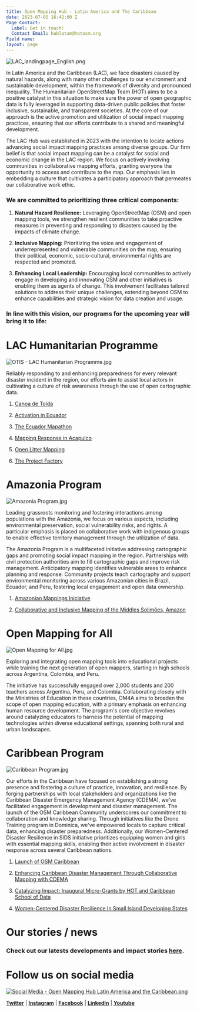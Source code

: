 ```yaml
---
title: Open Mapping Hub - Latin America and The Caribbean
date: 2023-07-05 16:42:00 Z
Page Contact:
  Label: Get in touch!
  Contact Email: hublatam@hotosm.org
Field name: 
layout: page
---
```


![LAC_landingpage_English.png](https://cdn.hotosm.org/website/LAC_landingpage_English.png)

In Latin America and the Caribbean (LAC), we face disasters caused by natural hazards, along with many other challenges to our environment and sustainable development, within the framework of diversity and pronounced inequality. The Humanitarian OpenStreetMap Team (HOT) aims to be a positive catalyst in this situation to make sure the power of open geographic data is fully leveraged in supporting data-driven public policies that foster inclusive, sustainable, and transparent societies. At the core of our approach is the active promotion and utilization of social impact mapping practices, ensuring that our efforts contribute to a shared and meaningful development.

The LAC Hub was established in 2023 with the intention to locate actions advancing social impact mapping practices among diverse groups. Our firm belief is that social impact mapping can be a catalyst for social and economic change in the LAC region. We focus on actively involving communities in collaborative mapping efforts, granting everyone the opportunity to access and contribute to the map. Our emphasis lies in embedding a culture that cultivates a participatory approach that permeates our collaborative work ethic.

### **We are committed to prioritizing three critical components:**

1. **Natural Hazard Resilience:** Leveraging OpenStreetMap (OSM) and open mapping tools, we strengthen resilient communities to take proactive measures in preventing and responding to disasters caused by the impacts of climate change.

2. **Inclusive Mapping:** Prioritizing the voice and engagement of underrepresented and vulnerable communities on the map, ensuring their political, economic, socio-cultural, environmental rights are respected and promoted.

3. **Enhancing Local Leadership:** Encouraging local communities to actively engage in developing and innovating OSM and other initiatives is enabling them as agents of change. This involvement facilitates tailored solutions to address their unique challenges, extending beyond OSM to enhance capabilities and strategic vision for data creation and usage.

### **In line with this vision, our programs for the upcoming year will bring it to life:**

# LAC Humanitarian Programme

![OTIS - LAC Humanitarian Programme.jpg](/uploads/OTIS%20-%20LAC%20Humanitarian%20Programme.jpg)

Reliably responding to and enhancing preparedness for every relevant disaster incident in the region, our efforts aim to assist local actors in cultivating a culture of risk awareness through the use of open cartographic data.

1. [Canoa de Tolda](https://www.hotosm.org/projects/canoa-de-tolda/)

2. [Activation in Ecuador](https://www.hotosm.org/projects/mapping-volcanoes-in-ecuador/)

3. [The Ecuador Mapathon](https://www.hotosm.org/updates/El-mapeo-como-respuesta-al-desastre-en-Esmeraldas-Ecuador/)

4. [Mapping Response in Acapulco](https://www.hotosm.org/projects/hurricane-otis-2023-response/)

5. [Open Litter Mapping](https://www.hotosm.org/updates/participatory-waste-mapping-a-continuing-effort-for-sustainable-development/)

6. [The Project Factory](https://www.hotosm.org/projects/the-project-factory/)

# Amazonia Program

![Amazonia Program.jpg](/uploads/Amazonia%20Program.jpg)

Leading grassroots monitoring and fostering interactions among populations with the Amazonia, we focus on various aspects, including environmental preservation, social vulnerability risks, and rights. A particular emphasis is placed on collaborative work with indigenous groups to enable effective territory management through the utilization of data.

The Amazonia Program is a multifaceted initiative addressing cartographic gaps and promoting social impact mapping in the region. Partnerships with civil protection authorities aim to fill cartographic gaps and improve risk management. Anticipatory mapping identifies vulnerable areas to enhance planning and response. Community projects teach cartography and support environmental monitoring across various Amazonian cities in Brazil, Ecuador, and Peru, fostering local engagement and open data ownership.

1. [Amazonian Mappings Iniciative](https://www.hotosm.org/updates/amazonian-mapping-for-an-inclusive-and-sustainable-amazon/)

2. [Collaborative and Inclusive Mapping of the Middles Solimões, Amazon](https://www.hotosm.org/projects/collaborative-and-inclusive-mapping-of-the-middle-solimoes/)

# Open Mapping for All

![Open Mapping for All.jpg](/uploads/Open%20Mapping%20for%20All.jpg)

Exploring and integrating open mapping tools into educational projects while training the next generation of open mappers, starting in high schools across Argentina, Colombia, and Peru.

The initiative has successfully engaged over 2,000 students and 200 teachers across Argentina, Peru, and Colombia. Collaborating closely with the Ministries of Education in these countries, OM4A aims to broaden the scope of open mapping education, with a primary emphasis on enhancing human resource development. The program's core objective revolves around catalyzing educators to harness the potential of mapping technologies within diverse educational settings, spanning both rural and urban landscapes.

# Caribbean Program

![Caribbean Program.jpg](/uploads/Caribbean%20Program.jpg)

Our efforts in the Caribbean have focused on establishing a strong presence and fostering a culture of practice, innovation, and resilience. By forging partnerships with local stakeholders and organizations like the Caribbean Disaster Emergency Management Agency (CDEMA), we've facilitated engagement in development and disaster management. The launch of the OSM Caribbean Community underscores our commitment to collaboration and knowledge sharing. Through initiatives like the Drone Training program in Dominica, we've empowered locals to capture critical data, enhancing disaster preparedness. Additionally, our Women-Centered Disaster Resilience in SIDS initiative prioritizes equipping women and girls with essential mapping skills, enabling their active involvement in disaster response across several Caribbean nations.

1. [Launch of OSM Caribbean](https://www.hotosm.org/updates/is-the-caribbean-open-mapping-community-poised-to-map-its-way-to-greater-disaster-resilience/)

2. [Enhancing Caribbean Disaster Management Through Collaborative Mapping with CDEMA](https://www.hotosm.org/updates/hot-and-cdema-sign-agreement-to-enhance-disaster-management-in-the-caribbean-with-collaborative-mapping/)

3. [Catalyzing Impact: Inaugural Micro-Grants by HOT and Caribbean School of Data](https://www.hotosm.org/updates/catalyzing-impact-inaugural-micro-grants-by-hot-and-csod/)

4. [Women-Centered Disaster Resilience In Small Island Developing States](https://www.hotosm.org/projects/women-centered-disaster-resilience-in-small-island-developing-states-trinidad-and-tobago/)

# Our stories / news

### Check out our latests developments and impact stories [here](https://www.hotosm.org/projects/publications/).

# Follow us on social media

[![Social Media - Open Mapping Hub Latin America and the Caribbean.png](/uploads/Social%20Media%20-%20Open%20Mapping%20Hub%20Latin%20America%20and%20the%20Caribbean.png)](https://linktr.ee/MapHubLAC)

**[Twitter](https://twitter.com/MapHubLAC)** |  **[Instagram](https://www.instagram.com/maphublac/)** | **[Facebook](https://www.facebook.com/MapHubLAC)** | **[LinkedIn](https://www.linkedin.com/showcase/maphublac)** | **[Youtube](https://www.youtube.com/channel/UCTH6Z_QODJ4NmmBmubS68VA)**